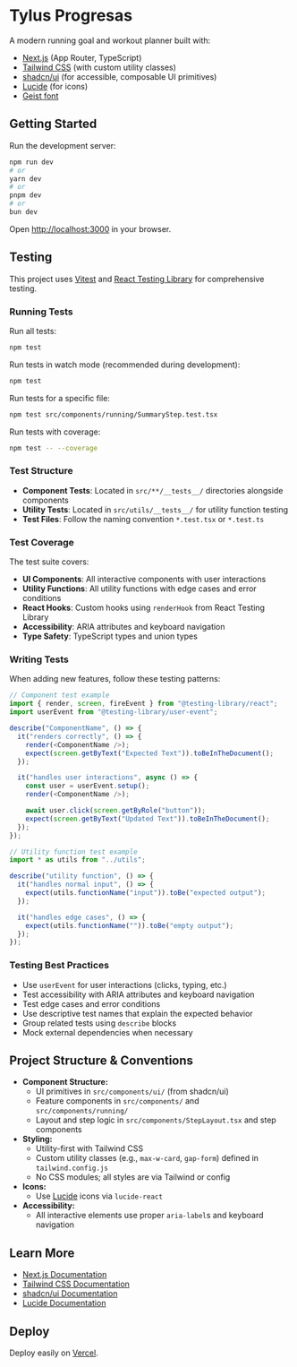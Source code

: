# Tylus Progresas

A modern running goal and workout planner built with:

- [Next.js](https://nextjs.org) (App Router, TypeScript)
- [Tailwind CSS](https://tailwindcss.com) (with custom utility classes)
- [shadcn/ui](https://ui.shadcn.com) (for accessible, composable UI primitives)
- [Lucide](https://lucide.dev) (for icons)
- [Geist font](https://vercel.com/font)

## Getting Started

Run the development server:

```bash
npm run dev
# or
yarn dev
# or
pnpm dev
# or
bun dev
```

Open [http://localhost:3000](http://localhost:3000) in your browser.

## Testing

This project uses [Vitest](https://vitest.dev/) and [React Testing Library](https://testing-library.com/docs/react-testing-library/intro/) for comprehensive testing.

### Running Tests

Run all tests:

```bash
npm test
```

Run tests in watch mode (recommended during development):

```bash
npm test
```

Run tests for a specific file:

```bash
npm test src/components/running/SummaryStep.test.tsx
```

Run tests with coverage:

```bash
npm test -- --coverage
```

### Test Structure

- **Component Tests**: Located in `src/**/__tests__/` directories alongside components
- **Utility Tests**: Located in `src/utils/__tests__/` for utility function testing
- **Test Files**: Follow the naming convention `*.test.tsx` or `*.test.ts`

### Test Coverage

The test suite covers:

- **UI Components**: All interactive components with user interactions
- **Utility Functions**: All utility functions with edge cases and error conditions
- **React Hooks**: Custom hooks using `renderHook` from React Testing Library
- **Accessibility**: ARIA attributes and keyboard navigation
- **Type Safety**: TypeScript types and union types

### Writing Tests

When adding new features, follow these testing patterns:

```typescript
// Component test example
import { render, screen, fireEvent } from "@testing-library/react";
import userEvent from "@testing-library/user-event";

describe("ComponentName", () => {
  it("renders correctly", () => {
    render(<ComponentName />);
    expect(screen.getByText("Expected Text")).toBeInTheDocument();
  });

  it("handles user interactions", async () => {
    const user = userEvent.setup();
    render(<ComponentName />);

    await user.click(screen.getByRole("button"));
    expect(screen.getByText("Updated Text")).toBeInTheDocument();
  });
});
```

```typescript
// Utility function test example
import * as utils from "../utils";

describe("utility function", () => {
  it("handles normal input", () => {
    expect(utils.functionName("input")).toBe("expected output");
  });

  it("handles edge cases", () => {
    expect(utils.functionName("")).toBe("empty output");
  });
});
```

### Testing Best Practices

- Use `userEvent` for user interactions (clicks, typing, etc.)
- Test accessibility with ARIA attributes and keyboard navigation
- Test edge cases and error conditions
- Use descriptive test names that explain the expected behavior
- Group related tests using `describe` blocks
- Mock external dependencies when necessary

## Project Structure & Conventions

- **Component Structure:**
  - UI primitives in `src/components/ui/` (from shadcn/ui)
  - Feature components in `src/components/` and `src/components/running/`
  - Layout and step logic in `src/components/StepLayout.tsx` and step components
- **Styling:**
  - Utility-first with Tailwind CSS
  - Custom utility classes (e.g., `max-w-card`, `gap-form`) defined in `tailwind.config.js`
  - No CSS modules; all styles are via Tailwind or config
- **Icons:**
  - Use [Lucide](https://lucide.dev) icons via `lucide-react`
- **Accessibility:**
  - All interactive elements use proper `aria-label`s and keyboard navigation

## Learn More

- [Next.js Documentation](https://nextjs.org/docs)
- [Tailwind CSS Documentation](https://tailwindcss.com/docs)
- [shadcn/ui Documentation](https://ui.shadcn.com/docs)
- [Lucide Documentation](https://lucide.dev/docs)

## Deploy

Deploy easily on [Vercel](https://vercel.com/new?utm_medium=default-template&filter=next.js&utm_source=create-next-app&utm_campaign=create-next-app-readme).
